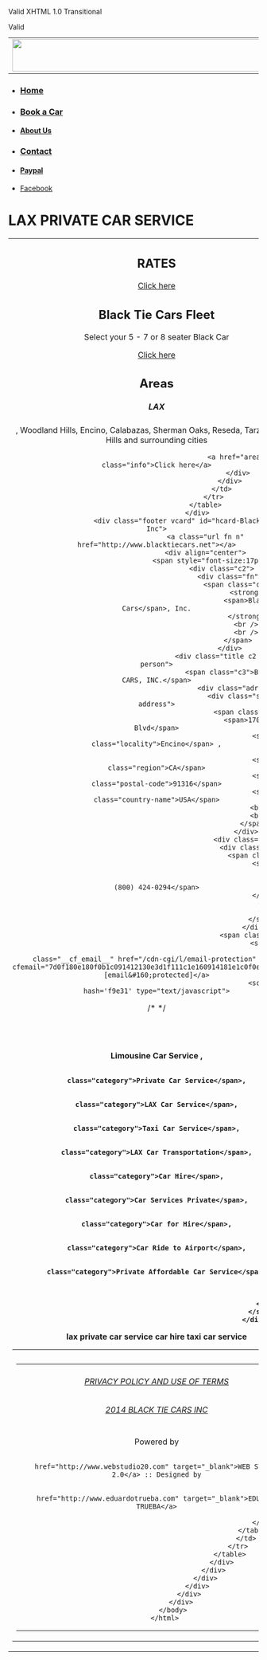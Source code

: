 <!DOCTYPE html PUBLIC "-//W3C//DTD XHTML 1.0 Transitional//EN" "http://www.w3.org/TR/xhtml1/DTD/xhtml1-transitional.dtd">
<html lang="en" dir="ltr"
	xmlns="http://www.w3.org/1999/xhtml" xml:lang="en">
	<head>
		<meta name="generator" content="HTML Tidy for Linux (vers 25 March 2009), see www.w3.org"/>
		<meta http-equiv="Content-Type" content="text/html; charset=utf-8"/>
		<meta name="geo.region" content="US-CA"/>
		<meta name="geo.placename" content="Los Angeles"/>
		<meta name="geo.position" content="34.159428;-118.503539"/>
		<meta name="ICBM" content="34.159428, -118.503539"/>
		<meta name="description" content="We offer private car transportation to LAX - any area. 24 hrs service. Book online or call us today at (800) 424-0294 and you will receive 20% OFF in your trip."/>
		<meta name="author" content="metatags generator"/>
		<meta name="robots" content="index, follow"/>
		<meta name="revisit-after" content="31 days"/>
		<title>:: BLACK TIE CARS INC :: LIMOUSINE,PRIVATE CAR AND TAXI SERVICES</title>
		<link href=".../css/my_normal_stylesheet.css" type="text/css"/>
		<link href=".../css/my_print_stylesheet.css" media="print" rel="stylesheet" type="text/css"/>
		<meta name="viewport" content="width=device-width"/>
		<meta name="description" content="Black Tie Cars provides Limousine and Private Car Service Transportation with low rates to LAX, Burbank airport, Concerts - any area or any occasion. We open 24 hours, call 1(800) 424-0294"/>
		<meta name="keywords" content="limousine service to lax, car service to, taxi car service, limousine service companies, private car service in, limo service near"/>
		<meta name="author" content="BLACK TIE CARS INC"/>
		<link rel="apple-touch-icon" href="somedir/touch-icon-iphone-60x60.png"/>
		<link rel="apple-touch-icon" href="somedir/touch-icon-ipad-76x76.png"/>
		<link rel="apple-touch-icon" href="somedir/touch-icon-iphone-retina-120x120.png"/>
		<link rel="apple-touch-icon" href="somedir/touch-icon-ipad-retina-152x152.png"/>
		<link href="../css/css.css" rel="stylesheet" type="text/css"/>
		<link href="../css/bg_index.css" rel="stylesheet" type="text/css"/>
		<link href="../css/data.css" rel="stylesheet" type="text/css"/>
		<link rel="icon" href="favicon.ico"/>
		<link href="../css/font-awesome.css" rel="stylesheet" type="text/css"/>
		<link href="../css/menu.css" rel="stylesheet" type="text/css"/>
		<link href="banner/fmslideshow_assets/fmslideshow.min.css" rel="stylesheet" type="text/css"/>
		<link rel="stylesheet" type="text/css" href="../services/css/demo.css"/>
		<link rel="stylesheet" type="text/css" href="../services/css/style_common.css"/>
		<link rel="stylesheet" type="text/css" href="../services/css/style5.css"/>
		<link href="https://fonts.googleapis.com/css?family=Oswald" rel='stylesheet' type='text/css"&gt; &lt;style type="text/css"&gt; div.c1{text-align:center}&lt;/style&gt; &lt;script src=' />
		<script src='/google_analytics_auto.js'></script>
	</head>
	<body>
		<a href="https://plus.google.com/{+PageId}" rel="publisher"></a>
		<script src="../js/jquery-1.8.2.min.js" type="text/javascript"></script>
		<script src="../js/AC_RunActiveContent.js" type="text/javascript"></script>
		<script src="../js/jquery-1.7.1.min.js" type="text/javascript"></script>
		<script src="../js/swfobject.js" type="text/javascript"></script>
		<script src="banner/fmslideshow_assets/cufon-yui.js" type="text/javascript"></script>
		<script src="banner/fmslideshow_assets/note-this.cufonfonts.js" type="text/javascript"</script>
		<script src="banner/fmslideshow_assets/jquery-1.6.2.min.js" type="text/javascript"></script>
		<script src="banner/fmslideshow_assets/fmslideshow.min.js" type="text/javascript"></script>
		<script type="text/javascript"> 
//
			<![CDATA[ 
jQuery(function($) 
{$('#jq_fmslideshow') 

fmslideshow({ //note:if you need to modify further see the available variable in fmslideshow.js file. 

banner_width : 1495, 
banner_height : 400, 

background_fullScreen : true, 
background_move : true, 
background_moveDistance : 700, 

buttons_type : 1, 
buttons_autoHide : true, 
button_nextPrevious_autoHide : true, 

button_nextPrevious_type : 1, 
button_next_align : "C", 
button_next_spacing : "0,420", 
button_previous_align : "C", 
button_previous_spacing : "0,-420"} 

    }); 

             }); 
//]]>
		</script>

Valid XHTML 1.0 Transitional 
		<p>
			<a href="https://validator.w3.org/check?uri=referer">
				<img src="https://www.w3.org/Icons/valid-xhtml10" alt="Valid XHTML 1.0 Transitional" height="14" width="68" />
			</a>
		</p>
		<script src='/google_analytics_auto.js' type="text/javascript"></script>
		<div class="mainheader c1">
			<script type="text/javascript"></script>
			<div class="c1">
				<table width="880" border="0" cellspacing="0" cellpadding="0">
					<tr>
						<td width="880" height="65" valign="top">
							<a href="../index.php" target="_self">
								<img width="880" height="65" src="../img/logo.png" alt="" usemap="#Map" border="0" />
							</a>
						</td>
					</tr>
				</table>
				<div class="menu">
					<ul class="menu full width">
						<li>
							<a href="index.php"></a>
							<h3>
								<a href="index.php">Home</a>
							</h3>
						</li>
						<li>
							<a href="book.php"></a>
							<h3>
								<a href="book.php">Book a Car</a>
							</h3>
						</li>
						<li>
							<a href="about.php"></a>
							<h4>
								<a href="about.php">About Us</a>
							</h4>
						</li>
						<li>
							<a href="contact.php"></a>
							<h3>
								<a href="contact.php">Contact</a>
							</h3>
						</li>
						<li>
							<a href="paypal.php"></a>
							<h4>
								<a href="paypal.php">Paypal</a>
							</h4>
						</li>
						<li>
							<a href="https://www.facebook.com/blacktiecarsinc" target="_blank">Facebook</a>
						</li>
					</ul>
					<h1>LAX PRIVATE CAR SERVICE</h1>
					<div class="services">
						<script src='/google_analytics_auto.js' type="text/javascript"></script>
						<script src='/google_analytics_auto.js' type="text/javascript"></script>
						<div class="c1">
							<table width="880" border="0" cellpadding="0" cellspacing="0">
								<tr>
									<td width="880" height="300" align="center" valign="top">
										<div class="view view-fifth">
											<img src="../services/images/prices.jpg" alt="" usemap="#Map" />
											<div class="mask">
												<h2>RATES</h2>
												<a href="prices.php" class="info">Click here</a>
											</div>
										</div>
										<div class="view view-fifth">
											<img src="../services/images/available.jpg" alt="" usemap="#Map" />
											<div class="mask">
												<h2>Black Tie Cars Fleet</h2>
												<p>Select your 5 - 7 or 8 seater Black Car</p>
												<a href="cars.php" class="info">Click here</a>
											</div>
										</div>
										<div class="view view-fifth">
											<img src="../services/images/areas.jpg" alt="" usemap="#Map" />
											<div class="mask">
												<h2>Areas</h2>
												<h5>LAX</h5> ,
Woodland Hills, Encino, Calabazas, Sherman Oaks, Reseda, Tarzana, West Hills and surrounding cities

												<a href="areas.php" class="info">Click here</a>
											</div>
										</div>
									</td>
								</tr>
							</table>
						</div>
						<div class="footer vcard" id="hcard-Black-Tie-Cars-Inc">
							<a class="url fn n" href="http://www.blacktiecars.net"></a>
							<div align="center">
								<span style="font-size:17px;">
									<div class="c2">
										<div class="fn">
											<span class="c3">
												<strong>
													<span>Black Tie Cars</span>, Inc.
												</strong>
												<br />
												<br />
											</span>
										</div>
										<div class="title c2 title-person">
											<span class="c3">BLACK TIE CARS, INC.</span>
											<div class="adr c2">
												<div class="street-address">
													<span class="c3 c3">
														<span>17000 Ventura Blvd</span>
														<span class="locality">Encino</span> ,

														<span class="region">CA</span>
														<span class="postal-code">91316</span>
														<span class="country-name">USA</span>
														<br />
														<br />
													</span>
												</div>
												<div class="c2">
													<div class="tel">
														<span class="c4">
															<strong>1

																<span>(800) 424-0294</span>
															</strong>
															<br />
															<br />
														</span>
													</div>
													<span class="c5">
														<span>
															<a class="__cf_email__" href="/cdn-cgi/l/email-protection" data-cfemail="7d0f180e180f0b1c091412130e3d1f111c1e160914181e1c0f0e53131809">[email&#160;protected]</a>
															<script cf-hash='f9e31' type="text/javascript">
/* 
																<![CDATA[ */!function(){try{var t="currentScript"in document?document.currentScript:function(){for(var t=document.getElementsByTagName("script"),e=t.length;e--;)if(t[e].getAttribute("cf-hash"))return t[e]}();if(t&&t.previousSibling){var e,r,n,i,c=t.previousSibling,a=c.getAttribute("data-cfemail");if(a){for(e="",r=parseInt(a.substr(0,2),16),n=2;a.length-n;n+=2)i=parseInt(a.substr(n,2),16)^r,e+=String.fromCharCode(i);e=document.createTextNode(e),c.parentNode.replaceChild(e,c)}}}catch(u){}}();/* ]]> */
															</script>
														</span>
														<br />
														<br />
													</span>
													<div>
														<span class="c4">
															<br />
															<br />
															<span class="c6">
																<span class="category">
																	<strong>Limousine Car Service</strong>
																</span>
																<strong>,

																	<span class="category">Private Car Service</span>,

																	<span class="category">LAX Car Service</span>,

																	<span class="category">Taxi Car Service</span>,

																	<span class="category">LAX Car Transportation</span>,

																	<span class="category">Car Hire</span>,

																	<span class="category">Car Services Private</span>,

																	<span class="category">Car for Hire</span>,

																	<span class="category">Car Ride to Airport</span>,

																	<span class="category">Private Affordable Car Service</span>
																</strong>
																<br />
																<br />
															</span>
														</span>
													</div>
lax private car service car hire taxi car service
												</div>
											</div>
										</div>
										<table width="800" border="0" cellpadding="0" cellspacing="0">
											<tr>
												<td width="800" height="10"></td>
											</tr>
											<tr>
												<td height="68" valign="top">
													<table border="0" cellpadding="0" cellspacing="0">
														<tr align="center" valign="middle">
															<td width="800" height="37" align="center" valign="bottom">
																<h6>
																	<a href="../privacy.php" target="_self">PRIVACY POLICY AND USE OF TERMS</a>
																</h6>
																<h6>
																	<a href="../privacy.php" target="_self">2014 BLACK TIE CARS INC</a>
																</h6>
															</td>
														</tr>
														<tr align="center" valign="middle">
															<td height="12" align="center" valign="top">Powered by

																<a href="http://www.webstudio20.com" target="_blank">WEB STUDIO 2.0</a> :: Designed by

																<a href="http://www.eduardotrueba.com" target="_blank">EDUARDO TRUEBA</a>
															</td>
														</tr>
													</table>
												</td>
											</tr>
										</table>
									</div>
								</div>
							</div>
						</div>
					</div>
				</div>
			</body>
		</html>
